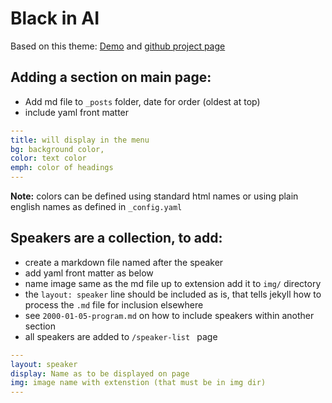 Black in AI
============

 Based on this theme: [Demo](http://t413.com/SinglePaged) and  [github project page](https://github.com/t413/SinglePaged)


## Adding a section on main page:
 - Add md file to `_posts` folder, date for order (oldest at top)
 - include yaml front matter
 
```yaml
---  
title: will display in the menu  
bg: background color, 
color: text color  
emph: color of headings  
---
```

__Note:__ colors can be defined using standard html names or using plain english names as defined in `_config.yaml` 


## Speakers are a collection, to add: 
 - create a markdown file named after the speaker
 - add yaml front matter as below
 - name image same as the md file up to extension add it to `img/` directory
 - the `layout: speaker` line should be included as is, that tells jekyll how to process the `.md` file for inclusion elsewhere
 - see `2000-01-05-program.md` on how to include speakers within another section
 - all speakers are added to `/speaker-list ` page

```yaml
---
layout: speaker   
display: Name as to be displayed on page  
img: image name with extenstion (that must be in img dir)  
---
```